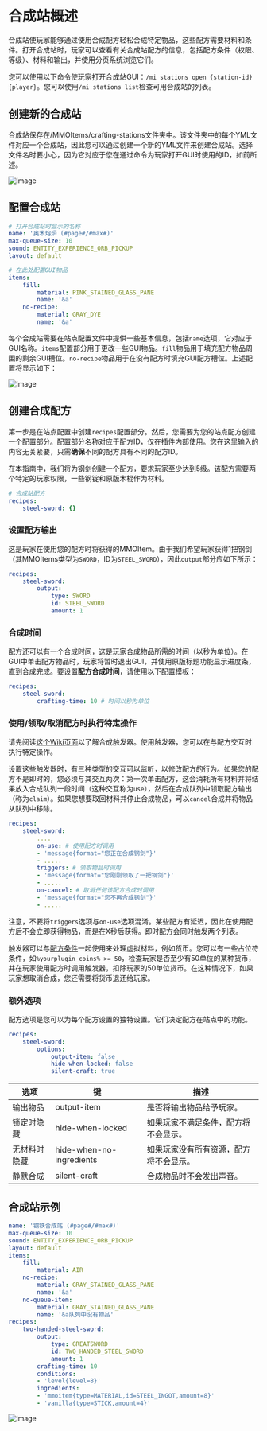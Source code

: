 # 合成站概述

合成站使玩家能够通过使用合成配方轻松合成特定物品，这些配方需要材料和条件。打开合成站时，玩家可以查看有关合成站配方的信息，包括配方条件（权限、等级）、材料和输出，并使用分页系统浏览它们。

您可以使用以下命令使玩家打开合成站GUI：`/mi stations open {station-id} {player}`。您可以使用`/mi stations list`检查可用合成站的列表。

## 创建新的合成站

合成站保存在/MMOItems/crafting-stations文件夹中。该文件夹中的每个YML文件对应一个合成站，因此您可以通过创建一个新的YML文件来创建合成站。选择文件名时要小心，因为它对应于您在通过命令为玩家打开GUI时使用的ID，如前所述。

![image](https://i.imgur.com/uaXobmx.png)

## 配置合成站

``` yaml
# 打开合成站时显示的名称
name: '奥术熔炉 (#page#/#max#)'
max-queue-size: 10
sound: ENTITY_EXPERIENCE_ORB_PICKUP
layout: default

# 在此处配置GUI物品
items:
    fill:
        material: PINK_STAINED_GLASS_PANE
        name: '&a'
    no-recipe:
        material: GRAY_DYE
        name: '&a'
```

每个合成站需要在站点配置文件中提供一些基本信息，包括`name`选项，它对应于GUI名称。`items`配置部分用于更改一些GUI物品。`fill`物品用于填充配方物品周围的剩余GUI槽位。`no-recipe`物品用于在没有配方时填充GUI配方槽位。上述配置将显示如下：

![image](https://i.imgur.com/nGXH8GG.png)

## 创建合成配方

第一步是在站点配置中创建`recipes`配置部分。然后，您需要为您的站点配方创建一个配置部分。配置部分名称对应于配方ID，仅在插件内部使用。您在这里输入的内容无关紧要，只需**确保**不同的配方具有不同的配方ID。

在本指南中，我们将为钢剑创建一个配方，要求玩家至少达到5级。该配方需要两个特定的玩家权限，一些钢锭和原版木棍作为材料。

``` yaml
# 合成站配方
recipes:
    steel-sword: {}
```

### 设置配方输出

这是玩家在使用您的配方时将获得的MMOItem。由于我们希望玩家获得1把钢剑（其MMOItems类型为`SWORD`，ID为`STEEL_SWORD`），因此`output`部分应如下所示：

``` yaml
recipes:
    steel-sword:
        output:
            type: SWORD
            id: STEEL_SWORD
            amount: 1
```

### 合成时间

配方还可以有一个合成时间，这是玩家合成物品所需的时间（以秒为单位）。在GUI中单击配方物品时，玩家将暂时退出GUI，并使用原版标题功能显示进度条，直到合成完成。要设置**配方合成时间**，请使用以下配置模板：

``` yaml
recipes:
    steel-sword:
        crafting-time: 10 # 时间以秒为单位
```

### 使用/领取/取消配方时执行特定操作

请先阅读[这个Wiki页面](../crafting-stations/recipe-triggers)以了解合成触发器。使用触发器，您可以在与配方交互时执行特定操作。

设置这些触发器时，有三种类型的交互可以监听，以修改配方的行为。如果您的配方不是即时的，您必须与其交互两次：第一次单击配方，这会消耗所有材料并将结果放入合成队列一段时间（这种交互称为`use`），然后在合成队列中领取配方输出（称为`claim`）。如果您想要取回材料并停止合成物品，可以`cancel`合成并将物品从队列中移除。

``` yaml
recipes:
    steel-sword:
        ....
        on-use: # 使用配方时调用
        - 'message{format="您正在合成钢剑"}'
        - .....
        triggers: # 领取物品时调用
        - 'message{format="您刚刚领取了一把钢剑"}'
        - .....
        on-cancel: # 取消任何该配方合成时调用
        - 'message{format="您不再合成钢剑"}'
        - .....
```

注意，不要将`triggers`选项与`on-use`选项混淆。某些配方有延迟，因此在使用配方后不会立即获得物品，而是在X秒后获得。即时配方会同时触发两个列表。

触发器可以与[配方条件](../crafting-stations/recipe-conditions)一起使用来处理虚拟材料，例如货币。您可以有一些占位符条件，如`%yourplugin_coins% >= 50`，检查玩家是否至少有50单位的某种货币，并在玩家使用配方时调用触发器，扣除玩家的50单位货币。在这种情况下，如果玩家想取消合成，您还需要将货币退还给玩家。

### 额外选项

配方选项是您可以为每个配方设置的独特设置。它们决定配方在站点中的功能。

``` yaml
recipes:
    steel-sword:
        options:
            output-item: false
            hide-when-locked: false
            silent-craft: true
```

| 选项     | 键                        | 描述                  |
| ------ | ------------------------ | ------------------- |
| 输出物品   | output-item              | 是否将输出物品给予玩家。        |
| 锁定时隐藏  | hide-when-locked         | 如果玩家不满足条件，配方将不会显示。  |
| 无材料时隐藏 | hide-when-no-ingredients | 如果玩家没有所有资源，配方将不会显示。 |
| 静默合成   | silent-craft             | 合成物品时不会发出声音。        |

## 合成站示例

``` yaml
name: '钢铁合成站 (#page#/#max#)'
max-queue-size: 10
sound: ENTITY_EXPERIENCE_ORB_PICKUP
layout: default
items:
    fill:
        material: AIR
    no-recipe:
        material: GRAY_STAINED_GLASS_PANE
        name: '&a'
    no-queue-item:
        material: GRAY_STAINED_GLASS_PANE
        name: '&a队列中没有物品'
recipes:
    two-handed-steel-sword:
        output:
            type: GREATSWORD
            id: TWO_HANDED_STEEL_SWORD
            amount: 1
        crafting-time: 10
        conditions:
        - 'level{level=8}'
        ingredients:
        - 'mmoitem{type=MATERIAL,id=STEEL_INGOT,amount=8}'
        - 'vanilla{type=STICK,amount=4}'
```

![image](https://i.imgur.com/XRmuskj.png)
